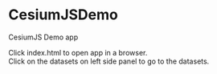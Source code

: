 # CesiumJSDemo
CesiumJS Demo app



Click index.html to open app in a browser.
<br>
Click on the datasets on left side panel to go to the datasets.
